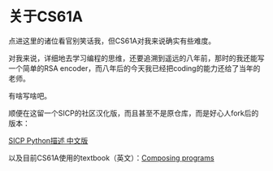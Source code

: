 # 关于CS61A

点进这里的诸位看官别笑话我，但CS61A对我来说确实有些难度。

对我来说，详细地去学习编程的思维，还要追溯到遥远的八年前，那时的我还能写一个简单的RSA encoder，而八年后的今天我已经把coding的能力还给了当年的老师。

有啥写啥吧。

顺便在这留一个SICP的社区汉化版，而且甚至不是原仓库，而是好心人fork后的版本：

[SICP Python描述 中文版](https://spike014.github.io/sicp-py-zh/#/)

以及目前CS61A使用的textbook（英文）：[Composing programs](http://composingprograms.com/)